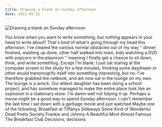 ```yaml
---
title: Drawing a blank on Sunday afternoon
date: 2011-05-15
---
```


![Drawing a blank on Sunday afternoon](https://source.unsplash.com/d34DtRp1bqo/1600x900)

You know when you want to write something, but nothing appears in your head to write about? That's kind of what's going through my head this afternoon. I've cleared the various normal obstacles out of my way " dinner finshed, washing up done, other half walked into town, kids watching a DVD with popcorn in the playroom " meaning I finally get a chance to sit down, think, and write something. Except I'm blank. I just sat staring at the computer screen in the study for a few minutes, thinking some daydream or other would transmogrify itself into something interesting, but no. I've therefore grabbed the netbook, and am now sat in the lounge on my own. The lounge is a wreck. Our eldest daughter has been doing a school project, and has somehow managed to make the entire place look like an explosion in a stationary store. I'm damn well not tidying it up. Perhaps a movie might be a good way to spend Sunday afternoon. I can't remember the last time I sat down with a garbage movie and just watched Maybe one of the following; Breakfast at Tiffanys Sideways Some Kind of Wonderful Dead Poets Society Frankie and Johnny A Beautiful Mind Almost Famous The Breakfast Club Decisions, decisions